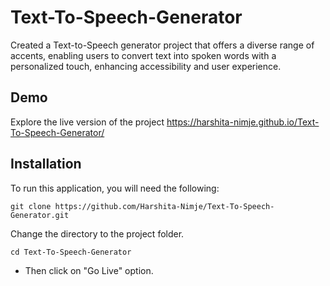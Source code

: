# Text-To-Speech-Generator

Created a Text-to-Speech generator project that offers a diverse range of accents, enabling users to convert text into spoken words with a personalized touch, enhancing accessibility and user experience.

## Demo
Explore the live version of the project https://harshita-nimje.github.io/Text-To-Speech-Generator/

## Installation 

To run this application, you will need the following:

```
git clone https://github.com/Harshita-Nimje/Text-To-Speech-Generator.git
```

 Change the directory to the project folder.

```
cd Text-To-Speech-Generator
```
- Then click on "Go Live" option.
